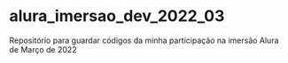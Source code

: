 # alura_imersao_dev_2022_03
Repositório para guardar códigos da minha participação na imersão Alura de Março de 2022
